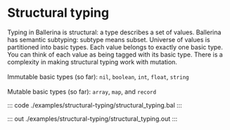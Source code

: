 # Structural typing

Typing in Ballerina is structural: a type describes a set of values. Ballerina has semantic subtyping:
subtype means subset. Universe of values is partitioned into basic types. Each value belongs to
exactly one basic type. You can think of each value as being tagged with its basic type.
There is a complexity in making structural typing work with mutation. <br/><br/>
Immutable basic types (so far): `nil`, `boolean`, `int`, `float`, `string` <br/><br/>
Mutable basic types (so far): `array`, `map`, and `record`


::: code ./examples/structural-typing/structural_typing.bal :::

::: out ./examples/structural-typing/structural_typing.out :::
